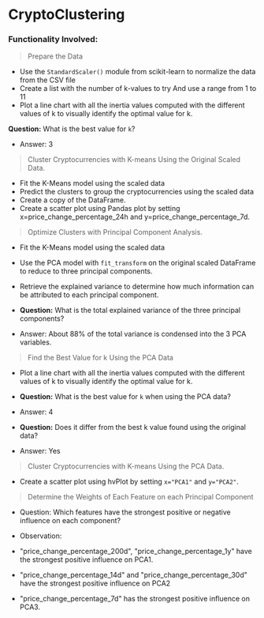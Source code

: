 # CryptoClustering

### Functionality Involved:

 > Prepare the Data
- Use the `StandardScaler()` module from scikit-learn to normalize the data from the CSV file
- Create a list with the number of k-values to try And use a range from 1 to 11
- Plot a line chart with all the inertia values computed with the different values of k to visually identify the optimal value for k.

**Question:** What is the best value for `k`?
- Answer: 3

 > Cluster Cryptocurrencies with K-means Using the Original Scaled Data.
- Fit the K-Means model using the scaled data
- Predict the clusters to group the cryptocurrencies using the scaled data
- Create a copy of the DataFrame.
- Create a scatter plot using Pandas plot by setting x=price_change_percentage_24h and y=price_change_percentage_7d. 

 > Optimize Clusters with Principal Component Analysis.
- Fit the K-Means model using the scaled data
- Use the PCA model with `fit_transform` on the original scaled DataFrame to reduce to three principal components.
- Retrieve the explained variance to determine how much information  can be attributed to each principal component.

- **Question:** What is the total explained variance of the three principal components?

- Answer: About 88% of the total variance is condensed into the 3 PCA variables.

 > Find the Best Value for k Using the PCA Data
 - Plot a line chart with all the inertia values computed with the different values of k to visually identify the optimal value for k.
 - **Question:** What is the best value for `k` when using the PCA data?

- Answer: 4

- **Question:** Does it differ from the best k value found using the original data?

- Answer: Yes

 > Cluster Cryptocurrencies with K-means Using the PCA Data.
 - Create a scatter plot using hvPlot by setting `x="PCA1"` and `y="PCA2"`. 
 
 > Determine the Weights of Each Feature on each Principal Component

 - Question: Which features have the strongest positive or negative influence on each component? 
 
- Observation: 
- "price_change_percentage_200d", "price_change_percentage_1y" have the strongest positive influence on PCA1. 
- "price_change_percentage_14d" and "price_change_percentage_30d" have the strongest positive influence on PCA2
- "price_change_percentage_7d" has the strongest positive influence on PCA3.   

